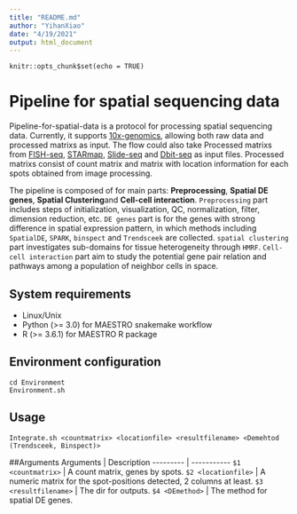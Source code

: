 ```yaml
---
title: "README.md"
author: "YihanXiao"
date: "4/19/2021"
output: html_document
---
```


```{r setup, include=FALSE}
knitr::opts_chunk$set(echo = TRUE)
```

# Pipeline for spatial sequencing data

Pipeline-for-spatial-data is a protocol for processing spatial sequencing data. Currently, it supports [10x-genomics](https://www.10xgenomics.com/products/spatial-gene-expression), allowing both raw data and processed matrixs as input. The flow could also take Processed matrixs from [FISH-seq](https://www.nature.com/articles/s41586-019-1049-y#Sec1), [STARmap](https://science.sciencemag.org/content/361/6400/eaat5691), [Slide-seq](https://science.sciencemag.org/content/363/6434/1463) and [Dbit-seq](https://www.cell.com/cell/pdf/S0092-8674(20)31390-8.pdf) as input files. Processed matrixs consist of count matrix and matrix with location information for each spots obtained from image processing.

The pipeline is composed of for main parts: **Preprocessing**, **Spatial DE genes**, **Spatial Clustering**and **Cell-cell interaction**. `Preprocessing` part includes steps of initialization, visualization, QC, normalization, filter, dimension reduction, etc. `DE genes` part is for the genes with strong difference in spatial expression pattern, in which methods including `SpatialDE`, `SPARK`, `binspect` and `Trendsceek` are collected. `spatial clustering` part investigates sub-domains for tissue heterogeneity through `HMRF`. `Cell-cell interaction` part aim to study the potential gene pair relation and pathways among a population of neighbor cells in space.

## System requirements
* Linux/Unix
* Python (>= 3.0) for MAESTRO snakemake workflow
* R (>= 3.6.1) for MAESTRO R package

## Environment configuration

``` {bash}
cd Environment
Environment.sh
```

## Usage
``` {bash2}
Integrate.sh <countmatrix> <locationfile> <resultfilename> <Demehtod (Trendsceek, Binspect)>
```

##Arguments
Arguments  |  Description
---------  |  -----------
`$1 <countmatrix>` | A count matrix, genes by spots.
`$2 <locationfile>` | A numeric matrix for the spot-positions detected, 2 columns at least. 
`$3 <resultfilename>` | The dir for outputs.
`$4 <DEmethod>` | The method for spatial DE genes.

